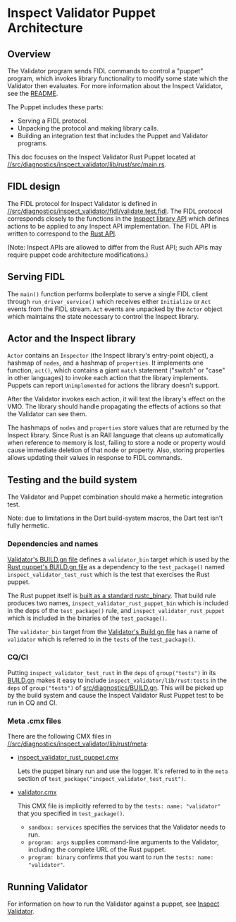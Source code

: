 # Inspect Validator Puppet Architecture
## Overview

The Validator program sends FIDL commands to control a "puppet" program, which
invokes library functionality to modify some state which the Validator then
evaluates. For more information about the Inspect Validator, see the
[README](README.md).

The Puppet includes these parts:

* Serving a FIDL protocol.
* Unpacking the protocol and making library calls.
* Building an integration test that includes the Puppet and Validator programs.

This doc focuses on the Inspect Validator Rust Puppet located at
[//src/diagnostics/inspect_validator/lib/rust/src/main.rs](/src/diagnostics/inspect_validator/lib/rust/src/main.rs).

## FIDL design

The FIDL protocol for Inspect Validator is defined in
[//src/diagnostics/inspect_validator/fidl/validate.test.fidl](/src/diagnostics/inspect_validator/fidl/validate.test.fidl).
The FIDL protocol corresponds closely to the functions in the
[Inspect library API](/docs/development/diagnostics/inspect/README.md)
which defines actions to be applied to any Inspect API implementation. The FIDL
API is written to correspond to the
[Rust API](https://fuchsia-docs.firebaseapp.com/rust/fuchsia_inspect/index.html).

(Note: Inspect APIs are allowed to differ from the Rust API; such APIs may
require puppet code architecture modifications.)

## Serving FIDL

The `main()` function performs boilerplate to serve a single FIDL client
through `run_driver_service()` which receives either `Initialize` or `Act`
events from the FIDL stream. `Act` events are unpacked by the `Actor` object
which maintains the state necessary to control the Inspect library.

## Actor and the Inspect library

`Actor` contains an `Inspector` (the Inspect library's entry-point object),
a hashmap of `nodes`, and a hashmap of `properties`. It implements one
function, `act()`, which contains a giant `match` statement ("switch" or "case"
in other languages) to invoke each action that the library implements.
Puppets can report `Unimplemented` for actions the library doesn't support.

After the Validator invokes each action, it will test the library's effect on
the VMO. The library should handle propagating the effects of actions so that
the Validator can see them.

The hashmaps of `nodes` and `properties` store values that are returned by the
Inspect library. Since Rust is an RAII language that cleans up automatically
when reference to memory is lost, failing to store a node or property would
cause immediate deletion of that node or property. Also, storing properties
allows updating their values in response to FIDL commands.

## Testing and the build system

The Validator and Puppet combination should make a hermetic integration test.

Note: due to limitations in the Dart build-system macros, the Dart test isn't
fully hermetic.

### Dependencies and names

[Validator's BUILD.gn file](/src/diagnostics/inspect_validator/BUILD.gn#21)
defines a `validator_bin` target which is used by the
[Rust puppet's BUILD.gn file](/src/diagnostics/inspect_validator/lib/rust/BUILD.gn#33)
as a dependency to the `test_package()` named `inspect_validator_test_rust`
which is the test that exercises the Rust puppet.

The Rust puppet itself is
[built as a standard rustc_binary](/src/diagnostics/inspect_validator/lib/rust/BUILD.gn#10).
That build rule produces two names, `inspect_validator_rust_puppet_bin` which
is included in the deps of the `test_package()` rule, and
`inspect_validator_rust_puppet` which is included in the binaries of the
`test_package()`.

The `validator_bin` target from the
[Validator's Build.gn file](/src/diagnostics/inspect_validator/BUILD.gn#21)
has a name of `validator` which is referred to in the `tests` of the
`test_package()`.

### CQ/CI

Putting `inspect_validator_test_rust` in the `deps` of `group("tests")` in its
[BUILD.gn](/src/diagnostics/inspect_validator/lib/rust/BUILD.gn#59)
makes it easy to include `inspect_validator/lib/rust:tests` in the `deps` of
`group("tests")` of [src/diagnostics/BUILD.gn](/src/diagnostics/BUILD.gn).
This will be picked up by the build system and cause the Inspect Validator Rust
Puppet test to be run in CQ and CI.

### Meta .cmx files

There are the following CMX files in [//src/diagnostics/inspect_validator/lib/rust/meta](/src/diagnostics/inspect_validator/lib/rust/meta):

* [inspect_validator_rust_puppet.cmx](/src/diagnostics/inspect_validator/lib/rust/meta/inspect_validator_rust_puppet.cmx)

  Lets the puppet binary run and use the logger. It's referred to in the
`meta` section of `test_package("inspect_validator_test_rust")`.
* [validator.cmx](/src/diagnostics/inspect_validator/lib/rust/meta/validator.cmx)

  This CMX file is implicitly referred to by the `tests: name: "validator"` that you specified in `test_package()`.
    * `sandbox: services` specifies the services that the Validator needs to run.
    * `program: args` supplies command-line arguments to the Validator, including the
     complete URL of the Rust puppet.
    * `program: binary` confirms that you want to run the
    `tests: name: "validator"`.

## Running Validator

For information on how to run the Validator against a puppet, see
[Inspect Validator](/src/diagnostics/inspect_validator/README.md).
